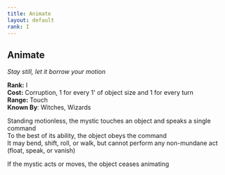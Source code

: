 ```yaml
---
title: Animate
layout: default
rank: I
---
```


## Animate
_Stay still, let it borrow your motion_

**Rank:** I  
**Cost:** Corruption, 1 for every 1' of object size and 1 for every turn  
**Range:** Touch  
**Known By**: Witches, Wizards

Standing motionless, the mystic touches an object and speaks a single command  
To the best of its ability, the object obeys the command  
It may bend, shift, roll, or walk, but cannot perform any non-mundane act (float, speak, or vanish)

If the mystic acts or moves, the object ceases animating
